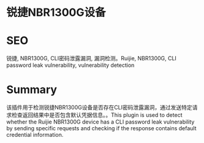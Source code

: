 # 锐捷NBR1300G设备
# SEO
锐捷, NBR1300G, CLI密码泄露漏洞, 漏洞检测。Ruijie, NBR1300G, CLI password leak vulnerability, vulnerability detection
# Summary
该插件用于检测锐捷NBR1300G设备是否存在CLI密码泄露漏洞，通过发送特定请求检查返回结果中是否包含默认凭据信息。。This plugin is used to detect whether the Ruijie NBR1300G device has a CLI password leak vulnerability by sending specific requests and checking if the response contains default credential information.
